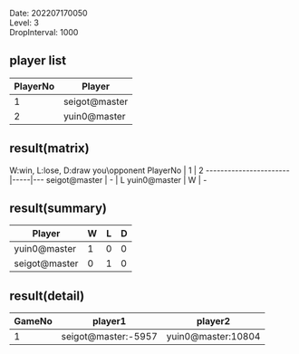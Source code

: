 Date: 202207170050  
Level: 3  
DropInterval: 1000  
## player list
PlayerNo  |  Player
----------|---------------
1         |  seigot@master
2         |  yuin0@master
## result(matrix)
W:win, L:lose, D:draw
you\opponent PlayerNo  |  1  |  2
-----------------------|-----|---
seigot@master          |  -  |  L
yuin0@master           |  W  |  -
## result(summary)
Player         |  W  |  L  |  D
---------------|-----|-----|---
yuin0@master   |  1  |  0  |  0
seigot@master  |  0  |  1  |  0
## result(detail)
GameNo  |  player1              |  player2
--------|-----------------------|--------------------
1       |  seigot@master:-5957  |  yuin0@master:10804
